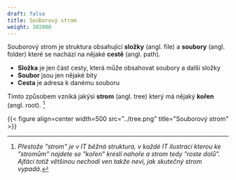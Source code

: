 ```yaml
---
draft: false
title: Souborový strom
weight: 302000
---
```


Souborový strom je struktura obsahující **složky** (angl. file) a **soubory** (angl. folder) které se nachází na nějaké **cestě** (angl. path).

- **Složka** je jen část cesty, která může obsahovat soubory a další složky
- **Soubor** jsou jen nějaké bity
- **Cesta** je adresa k danému souboru

Tímto způsobem vzniká jakýsi **strom** (angl. tree) který má nějaký **kořen** (angl. root). [^t]

{{< figure align=center width=500 src="../tree.png" title="Souborový strom" >}}

[^t]: *Přestože "strom" je v IT běžná struktura, v každé IT ilustraci kterou ke "stromům" najdete se "kořen" kreslí nahoře a strom tedy "roste dolů". Ajťáci totiž většinou nechodí ven takže neví, jak skutečný strom vypadá*.